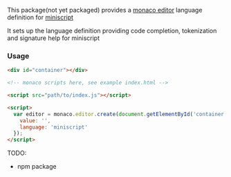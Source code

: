 This package(not yet packaged) provides a [monaco editor](https://microsoft.github.io/monaco-editor/index.html) 
language definition for
[miniscript](http://bitcoin.sipa.be/miniscript/miniscript.html)

It sets up the language definition providing code completion, tokenization and signature help for miniscript

### Usage

```html
<div id="container"></div>

<!-- monaco scripts here, see example index.html -->

<script src="path/to/index.js"></script>

<script>
  var editor = monaco.editor.create(document.getElementById('container'), {
    value: '',
    language: 'miniscript'
  });
</script>
```


TODO: 
* npm package